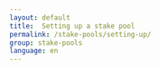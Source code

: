 ```yaml
---
layout: default
title:  Setting up a stake pool
permalink: /stake-pools/setting-up/
group: stake-pools
language: en
---
```

